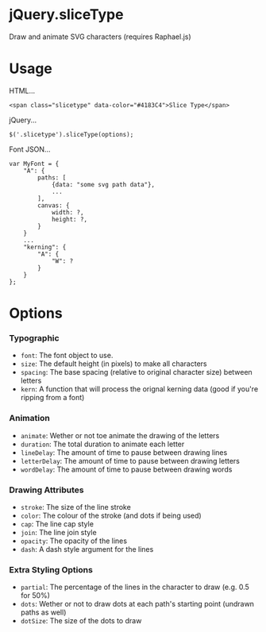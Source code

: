 jQuery.sliceType
================

Draw and animate SVG characters (requires Raphael.js)

Usage
=====

HTML...

    <span class="slicetype" data-color="#4183C4">Slice Type</span>
    
jQuery...

    $('.slicetype').sliceType(options);

Font JSON...

    var MyFont = {
        "A": {
            paths: [
                {data: "some svg path data"},
                ...
            ],
            canvas: {
                width: ?,
                height: ?,
            }
        }
        ...
        "kerning": {
        	"A": {
        		"W": ?
        	}
        }
    };

Options
=======

### Typographic
* `font`: The font object to use.
* `size`: The default height (in pixels) to make all characters
* `spacing`: The base spacing (relative to original character size) between letters
* `kern`: A function that will process the orignal kerning data (good if you're ripping from a font)

### Animation
* `animate`: Wether or not toe animate the drawing of the letters
* `duration`: The total duration to animate each letter
* `lineDelay`: The amount of time to pause between drawing lines
* `letterDelay`: The amount of time to pause between drawing letters
* `wordDelay`: The amount of time to pause between drawing words

### Drawing Attributes
* `stroke`: The size of the line stroke
* `color`: The colour of the stroke (and dots if being used)
* `cap`: The line cap style
* `join`: The line join style
* `opacity`: The opacity of the lines
* `dash`: A dash style argument for the lines

### Extra Styling Options
* `partial`: The percentage of the lines in the character to draw (e.g. 0.5 for 50%)
* `dots`: Wether or not to draw dots at each path's starting point (undrawn paths as well)
* `dotSize`: The size of the dots to draw